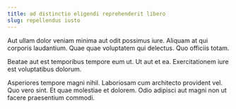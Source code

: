 ```yaml
---
title: ad distinctio eligendi reprehenderit libero
slug: repellendus iusto
---
```


Aut ullam dolor veniam minima aut odit possimus iure. Aliquam at qui corporis laudantium. Quae quae voluptatem qui delectus. Quo officiis totam.

Beatae aut est temporibus tempore eum ut. Ut aut et ea. Exercitationem iure est voluptatibus dolorum.

Asperiores tempore magni nihil. Laboriosam cum architecto provident vel. Quo vero sint. Et quae molestiae et dolorem. Odio adipisci aut magni non ut facere praesentium commodi.
